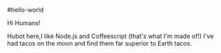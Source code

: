 #hello-world

Hi Humans!

Hubot here,I like Node.js and Coffeescript (that's what I'm made of!)
I've had tacos on the moon and find them far superior to Earth tacos.
